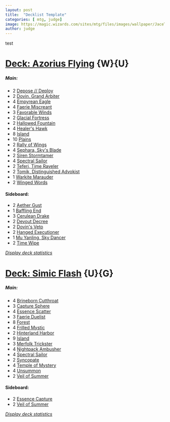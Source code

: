 ```yaml
---
layout: post
title:  "Decklist Template"
categories: [ mtg, judge]
image: https://magic.wizards.com/sites/mtg/files/images/wallpaper/JaceTelepathUnbound_ORI_1920x1080_Wallpaper.jpg
author: judge
---
```

test

# [Deck: Azorius Flying](https://deckstats.net/decks/107317/1378557-azorius-flying) {W}{U}

##### Main:

* 2 [Depose // Deploy](https://www.mtg-forum.de/db/magiccard.php?utf8=1&lng=en&card=Depose+%2F%2F+Deploy)
* 2 [Dovin, Grand Arbiter](https://www.mtg-forum.de/db/magiccard.php?utf8=1&lng=en&card=Dovin%2C+Grand+Arbiter)
* 4 [Empyrean Eagle](https://www.mtg-forum.de/db/magiccard.php?utf8=1&lng=en&card=Empyrean+Eagle)
* 4 [Faerie Miscreant](https://www.mtg-forum.de/db/magiccard.php?utf8=1&lng=en&card=Faerie+Miscreant)
* 3 [Favorable Winds](https://www.mtg-forum.de/db/magiccard.php?utf8=1&lng=en&card=Favorable+Winds)
* 2 [Glacial Fortress](https://www.mtg-forum.de/db/magiccard.php?utf8=1&lng=en&card=Glacial+Fortress)
* 2 [Hallowed Fountain](https://www.mtg-forum.de/db/magiccard.php?utf8=1&lng=en&card=Hallowed+Fountain)
* 4 [Healer's Hawk](https://www.mtg-forum.de/db/magiccard.php?utf8=1&lng=en&card=Healer%27s+Hawk)
* 8 [Island](https://www.mtg-forum.de/db/magiccard.php?utf8=1&lng=en&card=Island)
* 10 [Plains](https://www.mtg-forum.de/db/magiccard.php?utf8=1&lng=en&card=Plains)
* 2 [Rally of Wings](https://www.mtg-forum.de/db/magiccard.php?utf8=1&lng=en&card=Rally+of+Wings)
* 4 [Sephara, Sky's Blade](https://www.mtg-forum.de/db/magiccard.php?utf8=1&lng=en&card=Sephara%2C+Sky%27s+Blade)
* 2 [Siren Stormtamer](https://www.mtg-forum.de/db/magiccard.php?utf8=1&lng=en&card=Siren+Stormtamer)
* 4 [Spectral Sailor](https://www.mtg-forum.de/db/magiccard.php?utf8=1&lng=en&card=Spectral+Sailor)
* 2 [Teferi, Time Raveler](https://www.mtg-forum.de/db/magiccard.php?utf8=1&lng=en&card=Teferi%2C+Time+Raveler)
* 2 [Tomik, Distinguished Advokist](https://www.mtg-forum.de/db/magiccard.php?utf8=1&lng=en&card=Tomik%2C+Distinguished+Advokist)
* 1 [Warkite Marauder](https://www.mtg-forum.de/db/magiccard.php?utf8=1&lng=en&card=Warkite+Marauder)
* 2 [Winged Words](https://www.mtg-forum.de/db/magiccard.php?utf8=1&lng=en&card=Winged+Words)

#### Sideboard:

* 2 [Aether Gust](https://www.mtg-forum.de/db/magiccard.php?utf8=1&lng=en&card=Aether+Gust)
* 1 [Baffling End](https://www.mtg-forum.de/db/magiccard.php?utf8=1&lng=en&card=Baffling+End)
* 3 [Cerulean Drake](https://www.mtg-forum.de/db/magiccard.php?utf8=1&lng=en&card=Cerulean+Drake)
* 2 [Devout Decree](https://www.mtg-forum.de/db/magiccard.php?utf8=1&lng=en&card=Devout+Decree)
* 2 [Dovin's Veto](https://www.mtg-forum.de/db/magiccard.php?utf8=1&lng=en&card=Dovin%27s+Veto)
* 2 [Hanged Executioner](https://www.mtg-forum.de/db/magiccard.php?utf8=1&lng=en&card=Hanged+Executioner)
* 1 [Mu Yanling, Sky Dancer](https://www.mtg-forum.de/db/magiccard.php?utf8=1&lng=en&card=Mu+Yanling%2C+Sky+Dancer)
* 2 [Time Wipe](https://www.mtg-forum.de/db/magiccard.php?utf8=1&lng=en&card=Time+Wipe)

*[Display deck statistics](https://deckstats.net/decks/107317/1378557-azorius-flying)*

# [Deck: Simic Flash](https://deckstats.net/decks/71852/1376707-simic-flash) {U}{G}

##### Main:

* 4 [Brineborn Cutthroat](https://www.mtg-forum.de/db/magiccard.php?utf8=1&lng=en&card=Brineborn+Cutthroat)
* 3 [Capture Sphere](https://www.mtg-forum.de/db/magiccard.php?utf8=1&lng=en&card=Capture+Sphere)
* 4 [Essence Scatter](https://www.mtg-forum.de/db/magiccard.php?utf8=1&lng=en&card=Essence+Scatter)
* 3 [Faerie Duelist](https://www.mtg-forum.de/db/magiccard.php?utf8=1&lng=en&card=Faerie+Duelist)
* 8 [Forest](https://www.mtg-forum.de/db/magiccard.php?utf8=1&lng=en&card=Forest)
* 4 [Frilled Mystic](https://www.mtg-forum.de/db/magiccard.php?utf8=1&lng=en&card=Frilled+Mystic)
* 2 [Hinterland Harbor](https://www.mtg-forum.de/db/magiccard.php?utf8=1&lng=en&card=Hinterland+Harbor)
* 9 [Island](https://www.mtg-forum.de/db/magiccard.php?utf8=1&lng=en&card=Island)
* 3 [Merfolk Trickster](https://www.mtg-forum.de/db/magiccard.php?utf8=1&lng=en&card=Merfolk+Trickster)
* 4 [Nightpack Ambusher](https://www.mtg-forum.de/db/magiccard.php?utf8=1&lng=en&card=Nightpack+Ambusher)
* 4 [Spectral Sailor](https://www.mtg-forum.de/db/magiccard.php?utf8=1&lng=en&card=Spectral+Sailor)
* 2 [Syncopate](https://www.mtg-forum.de/db/magiccard.php?utf8=1&lng=en&card=Syncopate)
* 4 [Temple of Mystery](https://www.mtg-forum.de/db/magiccard.php?utf8=1&lng=en&card=Temple+of+Mystery)
* 4 [Unsummon](https://www.mtg-forum.de/db/magiccard.php?utf8=1&lng=en&card=Unsummon)
* 2 [Veil of Summer](https://www.mtg-forum.de/db/magiccard.php?utf8=1&lng=en&card=Veil+of+Summer)

#### Sideboard:

* 2 [Essence Capture](https://www.mtg-forum.de/db/magiccard.php?utf8=1&lng=en&card=Essence+Capture)
* 2 [Veil of Summer](https://www.mtg-forum.de/db/magiccard.php?utf8=1&lng=en&card=Veil+of+Summer)

*[Display deck statistics](https://deckstats.net/decks/71852/1376707-simic-flash)*